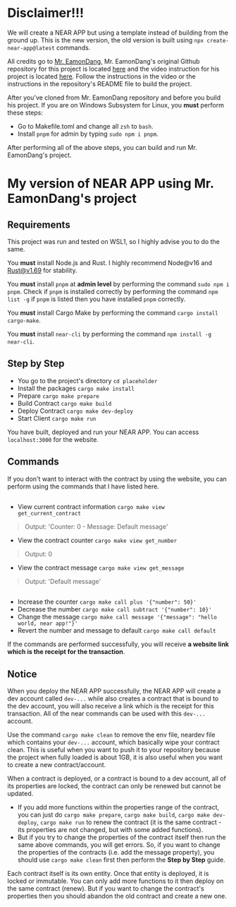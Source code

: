 # Disclaimer!!!

We will create a NEAR APP but using a template instead of building from the ground up. This is the new version, the old version is built using `npx create-near-app@latest` commands.

All credits go to [Mr. EamonDang](https://github.com/eamondang), Mr. EamonDang's original Github repository for this project is located [here](https://github.com/eamondang/started-near-app/) and the video instruction for his project is located [here](https://youtu.be/E8UQnfDC-pA). Follow the instructions in the video or the instructions in the repository's README file to build the project.

After you've cloned from Mr. EamonDang repository and before you build his project. If you are on Windows Subsystem for Linux, you **must** perform these steps:
- Go to Makefile.toml and change all `zsh` to `bash`.
- Install `pnpm` for admin by typing `sudo npm i pnpm`.

After performing all of the above steps, you can build and run Mr. EamonDang's project.

# My version of NEAR APP using Mr. EamonDang's project

## Requirements

This project was run and tested on WSL1, so I highly advise you to do the same. 

You **must** install Node.js and Rust. I highly recommend Node@v16 and Rust@v1.69 for stability.

You **must** install `pnpm` at **admin level** by performing the command `sudo npm i pnpm`. Check if `pnpm` is installed correctly by performing the command `npm list -g` if `pnpm` is listed then you have installed `pnpm` correctly. 

You **must** install Cargo Make by performing the command `cargo install cargo-make`.

You **must** install `near-cli` by performing the command `npm install -g near-cli`.

## Step by Step

- You go to the project's directory
`cd placeholder`
- Install the packages
`cargo make install`
- Prepare
`cargo make prepare`
- Build Contract
`cargo make build`
- Deploy Contract
`cargo make dev-deploy`
- Start Client
`cargo make run`

You have built, deployed and run your NEAR APP. You can access `localhost:3000` for the website.

## Commands

If you don't want to interact with the contract by using the website, you can perform using the commands that I have listed here.

##

- View current contract information
`cargo make view get_current_contract`
> Output: 'Counter: 0 - Message: Default message'
- View the contract counter
`cargo make view get_number`
> Output: 0
- View the contract message
`cargo make view get_message`
> Output: 'Default message'

##

- Increase the counter
`cargo make call plus '{"number": 50}'`
- Decrease the number
`cargo make call subtract '{"number": 10}'`
- Change the message
`cargo make call message '{"message": "hello world, near app!"}'`
- Revert the number and message to default
`cargo make call default`

If the commands are performed successfully, you will receive **a website link which is the receipt for the transaction**.

##

## Notice

When you deploy the NEAR APP successfully, the NEAR APP will create a dev account called `dev-...` while also creates a contract that is bound to the dev account, you will also receive a link which is the receipt for this transaction. All of the near commands can be used with this `dev-...` account.

Use the command `cargo make clean` to remove the env file, neardev file which contains your `dev-...` account, which basically wipe your contract clean. This is useful when you want to push it to your repository because the project when fully loaded is about 1GB, it is also useful when you want to create a new contract/account.

When a contract is deployed, or a contract is bound to a dev account, all of its properties are locked, the contract can only be renewed but cannot be updated. 
- If you add more functions within the properties range of the contract, you can just do `cargo make prepare`, `cargo make build`, `cargo make dev-deploy`, `cargo make run` to renew the contract (it is the same contract - its properties are not changed, but with some added functions). 
- But if you try to change the properties of the contract itself then run the same above commands, you will get errors. So, if you want to change the properties of the contracts (i.e. add the message property), you should use `cargo make clean` first then perform the **Step by Step** guide.

Each contract itself is its own entity. Once that entity is deployed, it is locked or immutable. You can only add more functions to it then deploy on the same contract (renew). But if you want to change the contract's properties then you should abandon the old contract and create a new one.